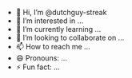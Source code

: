 - 👋 Hi, I’m @dutchguy-streak
- 👀 I’m interested in ...
- 🌱 I’m currently learning ...
- 💞️ I’m looking to collaborate on ...
- 📫 How to reach me ...
- 😄 Pronouns: ...
- ⚡ Fun fact: ...

<!---
dutchguy-streak/dutchguy-streak is a ✨ special ✨ repository because its `README.md` (this file) appears on your GitHub profile.
You can click the Preview link to take a look at your changes.
--->
